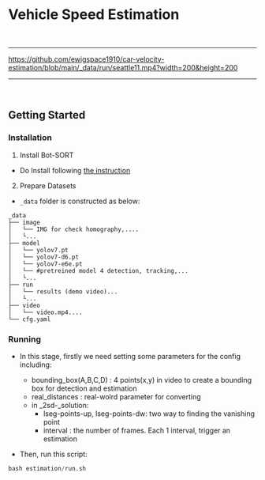 # Vehicle Speed Estimation

<br>
<hr />


https://github.com/ewigspace1910/car-velocity-estimation/blob/main/_data/run/seattle11.mp4?width=200&height=200

<!-- <p align="center">
  <a href="https://youtu.be/3-ikI6ZxBZA" target="_blank"><img src="internals/img/subtitler-intro-imgur.gif"></a>
</p> -->

<hr />
<br />

## Getting Started

### Installation

1. Install Bot-SORT
- Do Install following [the instruction](estimation/README.md)

2. Prepare Datasets
* `_data` folder is constructed as below:

```
_data
├── image
│   └── IMG for check homography,....
│   └...
├── model
│   └── yolov7.pt
│   └── yolov7-d6.pt
│   └── yolov7-e6e.pt
│   └── #pretreined model 4 detection, tracking,...
│   └...
├── run
│   └── results (demo video)...
│   └...
├── video
│   └── video.mp4....
└── cfg.yaml
```
### Running
* In this stage, firstly we need setting some parameters for the config including:
	- bounding_box(A,B,C,D) : 4 points(x,y) in video to create a bounding box for detection and estimation
	- real_distances		: real-wolrd parameter for converting
	- in _2sd-_solution:
		- lseg-points-up, lseg-points-dw: two way to finding the vanishing point
		- interval : the number of frames. Each 1 interval, trigger an estimation

	
* Then, run this script:

```python
bash estimation/run.sh
```
